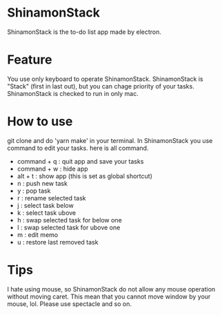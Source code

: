 # ShinamonStack
ShinamonStack is the to-do list app made by electron.

# Feature
You use only keyboard to operate ShinamonStack.
ShinamonStack is "Stack" (first in last out), but you can chage priority of your tasks. 
ShinamonStack is checked to run in only mac.

# How to use
git clone and do 'yarn make' in your terminal.
In ShinamonStack you use command to edit your tasks.
here is all command.
* command + q : quit app and save your tasks
* command + w : hide app
* alt + t : show app (this is set as global shortcut)
* n : push new task
* y : pop task
* r : rename selected task
* j : select task below
* k : select task ubove
* h : swap selected task for below one
* l : swap selected task for ubove one
* m : edit memo
* u : restore last removed task

# Tips
I hate using mouse, so ShinamonStack do not allow any mouse operation without moving caret.
This mean that you cannot move window by your mouse, lol.
Please use spectacle and so on.
